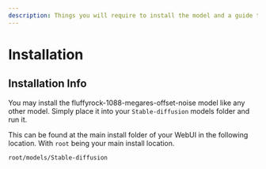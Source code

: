 ```yaml
---
description: Things you will require to install the model and a guide to install the model.
---
```


# Installation

## Installation Info

You may install the fluffyrock-1088-megares-offset-noise model like any other model. Simply place it into your `Stable-diffusion` models folder and run it.

This can be found at the main install folder of your WebUI in the following location. With `root` being your main install location.

`root/models/Stable-diffusion`
